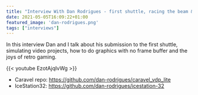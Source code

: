 ```yaml
---
title: "Interview With Dan Rodrigues - first shuttle, racing the beam & retro gaming"
date: 2021-05-05T16:09:22+01:00
featured_image: 'dan-rodrigues.png'
tags: ["interviews"]
---
```


In this interview Dan and I talk about his submission to the first shuttle, simulating video projects, how to do graphics
with no frame buffer and the joys of retro gaming.

{{< youtube EzotAjqIvWg >}}

* Caravel repo: https://github.com/dan-rodrigues/caravel_vdp_lite
* IceStation32: https://github.com/dan-rodrigues/icestation-32
